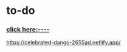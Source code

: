 # to-do
<a href=" https://celebrated-dango-2655ad.netlify.app/"><h3>click here:----</h3>https://celebrated-dango-2655ad.netlify.app/</a>
